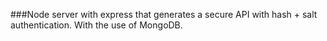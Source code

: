 ###Node server with express that generates a secure API with hash + salt authentication. With the use of MongoDB.
